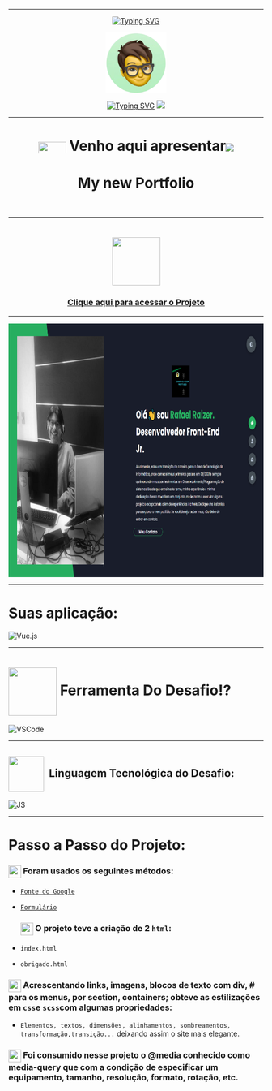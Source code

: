 ***

 <div align="center">

[![Typing SVG](https://readme-typing-svg.herokuapp.com?font=Fira+Code&weight=700&size=25&pause=1000&color=6035DF&center=true&vCenter=true&width=435&lines=Olá👋+sou+Rafael+Raizer)](https://git.io/typing-svg)

 <div align="center">

<img height="120em" src="img/ImagemDevRafa.png"  align="center">

<a href="https://git.io/typing-svg" align="center"><img src="https://readme-typing-svg.herokuapp.com?font=Fira+Code&weight=700&size=24&pause=1000&color=120A2A&center=true&vCenter=true&width=435&lines=Desenvolvedor+Front+End+Júnior" alt="Typing SVG" /></a>  <img src="https://media.giphy.com/media/l1J9sBOqBIvnafnUc/giphy.gif" width="70">

***
# <img src="https://media.giphy.com/media/XwcRflO9HD0Sk6RaRM/giphy.gif" align="center" height="25" width="55"> Venho aqui apresentar<img src="https://media.giphy.com/media/LmqitTYGsNMiWu3VWO/giphy.gif" align="center" width="65">

# My new Portfolio
   
<br>
   
---
# <div align="center">
   
# <img src="https://media.giphy.com/media/9TFBxN300KpCUI6sBD/giphy.gif" align="center" height="95" width="95"> 

### [Clique aqui para acessar o Projeto](https://portifolio-rafarz76dev.netlify.app/)

 
***
  <img src="img/Portfolio_RafaRzDev76.png" align="center" height="500em" width="100%" href="https://portifolio-rafarz76dev.netlify.app/">
   
---
<div align="left">
   
# Suas aplicação:

 <img style="width: 100px" alt="Vue.js" src="https://media.giphy.com/media/VgGthkhUvGgOit7Y9i/giphy.gif">

---
# <img src="https://media.giphy.com/media/eBqEQyWGdgSNgRVLCV/giphy.gif" align="center" height="95" width="95"> Ferramenta Do Desafio⁉

<img style="width: 80px" alt="VSCode" src="https://media.giphy.com/media/IdyAQJVN2kVPNUrojM/giphy.gif">

---
## <img src="https://media.giphy.com/media/JO9WCVmDMbC0eLSlyV/giphy.gif" align="center" height="70" width="70"> &nbsp;Linguagem Tecnológica do Desafio:

<img style="width: 80px" alt="JS" src="https://media.giphy.com/media/ln7z2eWriiQAllfVcn/giphy.gif">   
  
 ---
# Passo a Passo do Projeto:
  
 ### <img src="https://media.giphy.com/media/XwcRflO9HD0Sk6RaRM/giphy.gif" align="center" height="25" width="25"> Foram usados os seguintes métodos: 
   
- [`Fonte do Google`](https://fonts.googleapis.com/css2?family=Poppins:wght@400;500;600;700;800&display=swap)   
 
- [`Formulário`](https://www.staticforms.xyz/)
  
  ### <img src="https://media.giphy.com/media/XwcRflO9HD0Sk6RaRM/giphy.gif" align="center" height="25" width="25"> O projeto teve a criação de 2 `html`:
 - `index.html`
 - `obrigado.html`
  
### <img src="https://media.giphy.com/media/XwcRflO9HD0Sk6RaRM/giphy.gif" align="center" height="25" width="25"> Acrescentando links, imagens, blocos de texto com div, # para os menus, por section, containers; obteve as estilizações em `css`e `scss`com algumas propriedades: 
- `Elementos, textos, dimensões, alinhamentos, sombreamentos, transformação,transição...` deixando assim o site mais elegante.  
  
 ### <img src="https://media.giphy.com/media/XwcRflO9HD0Sk6RaRM/giphy.gif" align="center" height="25" width="25"> Foi consumido nesse projeto o @media conhecido como media-query que com a condição de especificar um equipamento, tamanho, resolução, formato, rotação, etc.   
  


   
   

